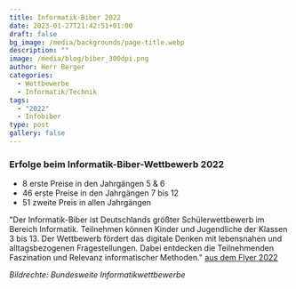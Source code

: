 ```yaml
---
title: Informatik-Biber 2022
date: 2023-01-27T21:42:51+01:00
draft: false
bg_image: /media/backgrounds/page-title.webp
description: ""
image: /media/blog/biber_300dpi.png
author: Herr Berger
categories:
  - Wettbewerbe
  - Informatik/Technik
tags:
  - "2022"
  - Infobiber
type: post
gallery: false
---
```

### Erfolge beim Informatik-Biber-Wettbewerb 2022

- 8 erste Preise in den Jahrgängen 5 & 6
- 46 erste Preise in den Jahrgängen 7 bis 12
- 51 zweite Preis in allen Jahrgängen

"Der Informatik-Biber ist Deutschlands größter Schülerwettbewerb im Bereich Informatik. Teilnehmen können
Kinder und Jugendliche der Klassen 3 bis 13. Der Wettbewerb fördert das digitale Denken mit lebensnahen und alltagsbezogenen Fragestellungen. Dabei entdecken die Teilnehmenden Faszination und Relevanz informatischer Methoden." [aus dem Flyer 2022](https://bwinf.de/fileadmin/biber/2022/Biber-Flyer_2022.pdf)

_Bildrechte: Bundesweite Informatikwettbewerbe_
